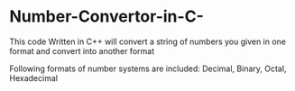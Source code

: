 # Number-Convertor-in-C-

This code Written in C++ will convert a string of numbers you given in one format and convert into another format

Following formats of number systems are included: Decimal, Binary, Octal, Hexadecimal
